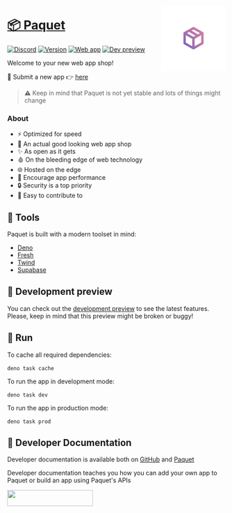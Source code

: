 <img
	align="right"
	src="/resources/rounded-logo.png"
	alt="Paquet logo"
	height="150px"
/>

# [📦 Paquet](https://paquet.shop)

[![Discord](https://img.shields.io/badge/discord-join-success?style=for-the-badge&logo=discord)](https://discord.paquet.shop)
[![Version](https://img.shields.io/badge/dynamic/json?color=success&label=version&query=%24.version&url=https%3A%2F%2Fgithub.com%2Fnotangelmario%2Fpaquet%2Fraw%2Fmain%2Fapp.json&style=for-the-badge)](https://github.com/notangelmario/paquet/releases)
[![Web app](https://img.shields.io/website?style=for-the-badge&label=Web%20app&url=https%3A%2F%2Fpaquet.shop)](https://paquet.shop)
[![Dev preview](https://img.shields.io/website?style=for-the-badge&label=Dev%20Preview&url=https%3A%2F%2Fdev.paquet.shop)](https://dev.paquet.shop)

Welcome to your new web app shop!

👋 Submit a new app 👉 [here](https://github.com/notangelmario/paquet/issues/new?labels=new+app&template=app-request.md&title=)

> ⚠ Keep in mind that Paquet is not yet stable and lots of things might change

### About
* ⚡ Optimized for speed
* 💄 An actual good looking web app shop
* ✨ As open as it gets
* 🩸 On the bleeding edge of web technology
* 🌐 Hosted on the edge
* 🚀 Encourage app performance
* 🔒 Security is a top priority
* 🎈 Easy to contribute to

## 🧰 Tools
Paquet is built with a modern toolset in mind:
- [Deno](https://deno.land)
- [Fresh](https://fresh.deno.dev)
- [Twind](https://twind.dev)
- [Supabase](https://supabase.com)

## 🚧 Development preview

You can check out the [development preview](https://dev.paquet.shop) to see the latest features. Please, keep in mind that this preview might be broken or buggy!

## 🔨 Run
To cache all required dependencies:
```
deno task cache
```
To run the app in development mode:
```
deno task dev
```
To run the app in production mode:
```
deno task prod
```

## 📄 Developer Documentation

Developer documentation is available both on [GitHub](/docs/developer/getting-started.md) and
[Paquet](https://paquet.shop/developer/docs/getting-started)

Developer documentation teaches you how you can add your own app to Paquet or build an app using Paquet's APIs

<a href="https://fresh.deno.dev" aria-label="Made with Fresh"><picture><source srcset="https://fresh.deno.dev/fresh-badge-dark.svg" media="(prefers-color-scheme: dark)"/><img width="197" height="37" src="https://fresh.deno.dev/fresh-badge.svg"/></picture></a>
